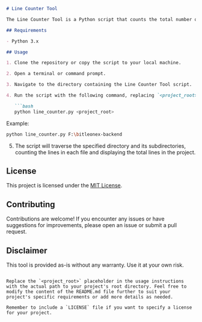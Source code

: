 ```markdown
# Line Counter Tool

The Line Counter Tool is a Python script that counts the total number of lines in a directory and its subdirectories. It can be useful to get an overview of the size and complexity of a project.

## Requirements

- Python 3.x

## Usage

1. Clone the repository or copy the script to your local machine.

2. Open a terminal or command prompt.

3. Navigate to the directory containing the Line Counter Tool script.

4. Run the script with the following command, replacing `<project_root>` with the path to your project's root directory:

   ```bash
   python line_counter.py <project_root>
   ```

   Example:
   ```bash
   python line_counter.py F:\bitleonex-backend
   ```

5. The script will traverse the specified directory and its subdirectories, counting the lines in each file and displaying the total lines in the project.

## License

This project is licensed under the [MIT License](LICENSE).

## Contributing

Contributions are welcome! If you encounter any issues or have suggestions for improvements, please open an issue or submit a pull request.

## Disclaimer

This tool is provided as-is without any warranty. Use it at your own risk.

```

Replace the `<project_root>` placeholder in the usage instructions with the actual path to your project's root directory. Feel free to modify the content of the README.md file further to suit your project's specific requirements or add more details as needed.

Remember to include a `LICENSE` file if you want to specify a license for your project.
